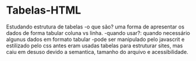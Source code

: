 # Tabelas-HTML
Estudando estrutura de tabelas
-o que são? 
    uma forma de apresentar os dados de forma tabular coluna vs linha.
-quando usar?:
    quando necessário algunus dados em formato tabular
-pode ser manipulado pelo javascrit e estilizado pelo css
antes eram usadas tabelas para estruturar sites, mas caiu em desuso devido a semantica, tamanho do arquivo e acessibilidade.

